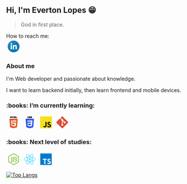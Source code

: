 ## Hi, I'm Everton Lopes :grin:
> God in first place.

How to reach me:  
<a href="https://www.linkedin.com/in/everton-lopes-costa/" rel="nofollow">
  <img src="./img/linkedin.png" alt="LinkedIn" style="vertical-align:top; margin:4px">
</a>

### About me
I'm Web developer and passionate about knowledge.

I want to learn backend initially, then learn frontend and mobile devices.

<H3> :books: I’m currently learning:</H3>
<p>
  <img src="./img/html.png" alt="HTML" style="vertical-align:top; margin:4px">
  <img src="./img/css.png" alt="CSS" style="vertical-align:top; margin:4px">
  <img src="./img/javascript.png" alt="Javascript" style="vertical-align:top; margin:4px">
  <img src="./img/git.png" alt="Git" style="vertical-align:top; margin:4px">
</p>

<H3> :books: Next level of studies:</H3>
<p>
  <img src="./img/nodejs.png" alt="nodejs.png" style="vertical-align:top; margin:4px">
  <img src="./img/react.png" alt="React" style="vertical-align:top; margin:4px">
<img src="./img/typescript.png" alt="Typescript" style="vertical-align:top; margin:4px">
</p>

[![Top Langs](https://github-readme-stats.vercel.app/api/top-langs/?username=evertonlopesc&layout=compact&theme=tokyonight)](https://github.com/anuraghazra/github-readme-stats)
